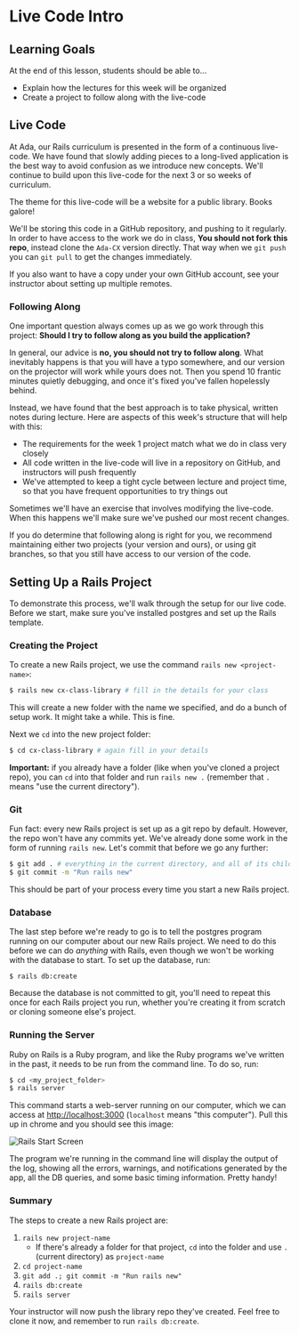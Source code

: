 # Live Code Intro

## Learning Goals

At the end of this lesson, students should be able to...
- Explain how the lectures for this week will be organized
- Create a project to follow along with the live-code

## Live Code

At Ada, our Rails curriculum is presented in the form of a continuous live-code. We have found that slowly adding pieces to a long-lived application is the best way to avoid confusion as we introduce new concepts. We'll continue to build upon this live-code for the next 3 or so weeks of curriculum.

The theme for this live-code will be a website for a public library. Books galore!

We'll be storing this code in a GitHub repository, and pushing to it regularly. In order to have access to the work we do in class, **You should not fork this repo**, instead clone the `Ada-CX` version directly. That way when we `git push` you can `git pull` to get the changes immediately.

If you also want to have a copy under your own GitHub account, see your instructor about setting up multiple remotes.

### Following Along

One important question always comes up as we go work through this project: **Should I try to follow along as you build the application?**

In general, our advice is **no, you should not try to follow along**. What inevitably happens is that you will have a typo somewhere, and our version on the projector will work while yours does not. Then you spend 10 frantic minutes quietly debugging, and once it's fixed you've fallen hopelessly behind.

Instead, we have found that the best approach is to take physical, written notes during lecture. Here are aspects of this week's structure that will help with this:
- The requirements for the week 1 project match what we do in class very closely
- All code written in the live-code will live in a repository on GitHub, and instructors will push frequently
- We've attempted to keep a tight cycle between lecture and project time, so that you have frequent opportunities to try things out

Sometimes we'll have an exercise that involves modifying the live-code. When this happens we'll make sure we've pushed our most recent changes.

If you do determine that following along is right for you, we recommend maintaining either two projects (your version and ours), or using git branches, so that you still have access to our version of the code.

## Setting Up a Rails Project

To demonstrate this process, we'll walk through the setup for our live code. Before we start, make sure you've installed postgres and set up the Rails template.

### Creating the Project

To create a new Rails project, we use the command `rails new <project-name>`:

```bash
$ rails new cx-class-library # fill in the details for your class
```

This will create a new folder with the name we specified, and do a bunch of setup work. It might take a while. This is fine.

Next we `cd` into the new project folder:

```bash
$ cd cx-class-library # again fill in your details
```

**Important:** if you already have a folder (like when you've cloned a project repo), you can `cd` into that folder and run `rails new .` (remember that `.` means "use the current directory").

### Git

Fun fact: every new Rails project is set up as a git repo by default. However, the repo won't have any commits yet. We've already done some work in the form of running `rails new`. Let's commit that before we go any further:

```bash
$ git add . # everything in the current directory, and all of its children
$ git commit -m "Run rails new"
```

This should be part of your process every time you start a new Rails project.

### Database

The last step before we're ready to go is to tell the postgres program running on our computer about our new Rails project. We need to do this before we can do _anything_ with Rails, even though we won't be working with the database to start. To set up the database, run:

```
$ rails db:create
```

Because the database is not committed to git, you'll need to repeat this once for each Rails project you run, whether you're creating it from scratch or cloning someone else's project.

### Running the Server

Ruby on Rails is a Ruby program, and like the Ruby programs we've written in the past, it needs to be run from the command line. To do so, run:

```bash
$ cd <my_project_folder>
$ rails server
```


This command starts a web-server running on our computer, which we can access at [http://localhost:3000](http://localhost:3000) (`localhost` means "this computer"). Pull this up in chrome and you should see this image:

![Rails Start Screen](images/rails5-start.jpeg)

The program we're running in the command line will display the output of the log, showing all the errors, warnings, and notifications generated by the app, all the DB queries, and some basic timing information. Pretty handy!

### Summary

The steps to create a new Rails project are:

1. `rails new project-name`
    - If there's already a folder for that project, `cd` into the folder and use `.` (current directory) as `project-name`
1. `cd project-name`
1. `git add .; git commit -m "Run rails new"`
1. `rails db:create`
1. `rails server`

Your instructor will now push the library repo they've created. Feel free to clone it now, and remember to run `rails db:create`.
